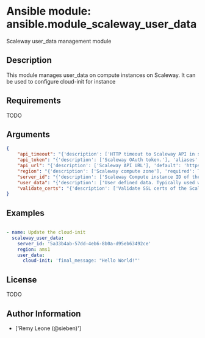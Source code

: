 # Ansible module: ansible.module_scaleway_user_data


Scaleway user_data management module

## Description

This module manages user_data on compute instances on Scaleway.
It can be used to configure cloud-init for instance

## Requirements

TODO

## Arguments

``` json
{
    "api_timeout": "{'description': ['HTTP timeout to Scaleway API in seconds.'], 'default': 30, 'aliases': ['timeout']}",
    "api_token": "{'description': ['Scaleway OAuth token.'], 'aliases': ['oauth_token']}",
    "api_url": "{'description': ['Scaleway API URL'], 'default': 'https://api.scaleway.com', 'aliases': ['base_url']}",
    "region": "{'description': ['Scaleway compute zone'], 'required': True, 'choices': ['ams1', 'EMEA-NL-EVS', 'par1', 'EMEA-FR-PAR1']}",
    "server_id": "{'description': ['Scaleway Compute instance ID of the server'], 'required': True}",
    "user_data": "{'description': ['User defined data. Typically used with `cloud-init`.', 'Pass your cloud-init script here as a string'], 'required': False}",
    "validate_certs": "{'description': ['Validate SSL certs of the Scaleway API.'], 'default': True, 'type': 'bool'}",
}
```

## Examples


``` yaml

- name: Update the cloud-init
  scaleway_user_data:
    server_id: '5a33b4ab-57dd-4eb6-8b0a-d95eb63492ce'
    region: ams1
    user_data:
      cloud-init: 'final_message: "Hello World!"'

```

## License

TODO

## Author Information
  - ['Remy Leone (@sieben)']
